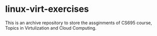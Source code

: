 # linux-virt-exercises
This is an archive repository to store the assginments of CS695 course, Topics in Virtulization and Cloud Computing.
